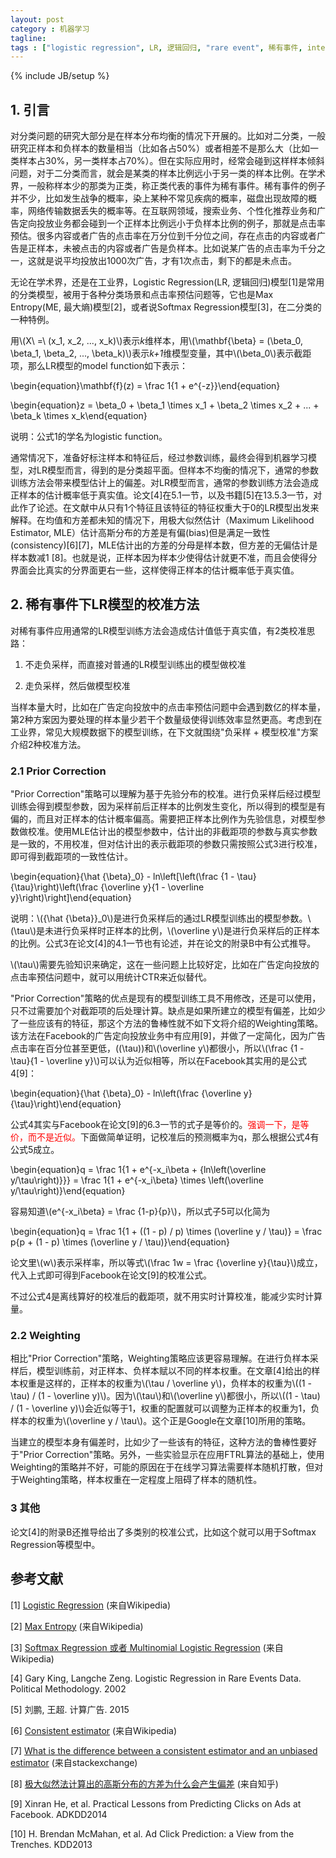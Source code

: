 ```yaml
---
layout: post
category : 机器学习
tagline: 
tags : ["logistic regression", LR, 逻辑回归, "rare event", 稀有事件, intercept, 截距]
---
```

{% include JB/setup %}

## 1. 引言

对分类问题的研究大部分是在样本分布均衡的情况下开展的。比如对二分类，一般研究正样本和负样本的数量相当（比如各占50%）或者相差不是那么大（比如一类样本占30%，另一类样本占70%）。但在实际应用时，经常会碰到这样样本倾斜问题，对于二分类而言，就会是某类的样本比例远小于另一类的样本比例。在学术界，一般称样本少的那类为正类，称正类代表的事件为稀有事件。稀有事件的例子并不少，比如发生战争的概率，染上某种不常见疾病的概率，磁盘出现故障的概率，网络传输数据丢失的概率等。在互联网领域，搜索业务、个性化推荐业务和广告定向投放业务都会碰到一个正样本比例远小于负样本比例的例子，那就是点击率预估。很多内容或者广告的点击率在万分位到千分位之间，存在点击的内容或者广告是正样本，未被点击的内容或者广告是负样本。比如说某广告的点击率为千分之一，这就是说平均投放出1000次广告，才有1次点击，剩下的都是未点击。

无论在学术界，还是在工业界，Logistic Regression(LR, 逻辑回归)模型[1]是常用的分类模型，被用于各种分类场景和点击率预估问题等，它也是Max Entropy(ME, 最大熵)模型[2]，或者说Softmax Regression模型[3]，在二分类的一种特例。

用\\(X\ =\ (x_1, x_2, ..., x_k)\\)表示*k*维样本，用\\(\mathbf{\beta} = (\beta_0, \beta_1, \beta_2, ..., \beta_k)\\)表示*k+1*维模型变量，其中\\(\beta_0\\)表示截距项，那么LR模型的model function如下表示：

\begin{equation}\mathbf{f}(z) = \frac 1{1 + e^{-z}}\end{equation}

\begin{equation}z = \beta_0 + \beta_1 \times x_1 +  \beta_2 \times x_2 + ... +  \beta_k \times x_k\end{equation}

说明：公式1的学名为logistic function。

通常情况下，准备好标注样本和特征后，经过参数训练，最终会得到机器学习模型，对LR模型而言，得到的是分类超平面。但样本不均衡的情况下，通常的参数训练方法会带来模型估计上的偏差。对LR模型而言，通常的参数训练方法会造成正样本的估计概率低于真实值。论文[4]在5.1一节，以及书籍[5]在13.5.3一节，对此作了论述。在文献中从只有1个特征且该特征的特征权重大于0的LR模型出发来解释。在均值和方差都未知的情况下，用极大似然估计（Maximum Likelihood Estimator, MLE）估计高斯分布的方差是有偏(bias)但是满足一致性(consistency)[6][7]，MLE估计出的方差的分母是样本数，但方差的无偏估计是样本数减1 [8]。也就是说，正样本因为样本少使得估计就更不准，而且会使得分界面会比真实的分界面更右一些，这样使得正样本的估计概率低于真实值。

## 2. 稀有事件下LR模型的校准方法

对稀有事件应用通常的LR模型训练方法会造成估计值低于真实值，有2类校准思路：

1. 不走负采样，而直接对普通的LR模型训练出的模型做校准

2. 走负采样，然后做模型校准

当样本量大时，比如在广告定向投放中的点击率预估问题中会遇到数亿的样本量，第2种方案因为要处理的样本量少若干个数量级使得训练效率显然更高。考虑到在工业界，常见大规模数据下的模型训练，在下文就围绕"负采样 + 模型校准"方案介绍2种校准方法。

### 2.1 Prior Correction

"Prior Correction"策略可以理解为基于先验分布的校准。进行负采样后经过模型训练会得到模型参数，因为采样前后正样本的比例发生变化，所以得到的模型是有偏的，而且对正样本的估计概率偏高。需要把正样本比例作为先验信息，对模型参数做校准。使用MLE估计出的模型参数中，估计出的非截距项的参数与真实参数是一致的，不用校准，但对估计出的表示截距项的参数只需按照公式3进行校准，即可得到截距项的一致性估计。

\begin{equation}{\hat {\beta}_0} - ln\left[\left(\frac {1 - \tau}{\tau}\right)\left(\frac {\overline y}{1 - \overline y}\right)\right]\end{equation}

说明：\\({\hat {\beta}}_0\\)是进行负采样后的通过LR模型训练出的模型参数。\\(\tau\\)是未进行负采样时正样本的比例，\\(\overline y\\)是进行负采样后的正样本的比例。公式3在论文[4]的4.1一节也有论述，并在论文的附录B中有公式推导。

\\(\tau\\)需要先验知识来确定，这在一些问题上比较好定，比如在广告定向投放的点击率预估问题中，就可以用统计CTR来近似替代。

"Prior Correction"策略的优点是现有的模型训练工具不用修改，还是可以使用，只不过需要加个对截距项的后处理计算。缺点是如果所建立的模型有偏差，比如少了一些应该有的特征，那这个方法的鲁棒性就不如下文将介绍的Weighting策略。该方法在Facebook的广告定向投放业务中有应用[9]，并做了一定简化，因为广告点击率在百分位甚至更低，\((\tau\))和\\(\overline y\\)都很小，所以\\(\frac {1 - \tau}{1 - \overline y}\\)可以认为近似相等，所以在Facebook其实用的是公式4[9]：

\begin{equation}{\hat {\beta}_0} - ln\left(\frac {\overline y}{\tau}\right)\end{equation}

公式4其实与Facebook在论文[9]的6.3一节的式子是等价的。<font color='red'>强调一下，是等价，而不是近似。</font>下面做简单证明，记校准后的预测概率为q，那么根据公式4有公式5成立。

\begin{equation}q = \frac 1{1 + e^{-x_i\beta + {ln\left(\overline y/\tau\right)}}} = \frac 1{1 + e^{-x_i\beta} \times \left(\overline y/\tau\right)}\end{equation}

容易知道\\(e^{-x_i\beta} = \frac {1-p}{p}\\)，所以式子5可以化简为

\begin{equation}q = \frac 1{1 + ((1 - p) / p) \times (\overline y / \tau)} = \frac p{p + (1 - p) \times (\overline y / \tau)}\end{equation}

论文里\\(w\\)表示采样率，所以等式\\(\frac 1w = \frac {\overline y}{\tau}\\)成立，代入上式即可得到Facebook在论文[9]的校准公式。

不过公式4是离线算好的校准后的截距项，就不用实时计算校准，能减少实时计算量。

### 2.2 Weighting

相比"Prior Correction"策略，Weighting策略应该更容易理解。在进行负样本采样后，模型训练前，对正样本、负样本赋以不同的样本权重。在文章[4]给出的样本权重是这样的，正样本的权重为\\(\tau / \overline y\\)，负样本的权重为\\((1 - \tau) / (1 - \overline y)\\)。因为\\(\tau\\)和\\(\overline y\\)都很小，所以\\((1 - \tau) / (1 - \overline y)\\)会近似等于1，权重的配置就可以调整为正样本的权重为1，负样本的权重为\\(\overline y / \tau\\)。这个正是Google在文章[10]所用的策略。

当建立的模型本身有偏差时，比如少了一些该有的特征，这种方法的鲁棒性要好于"Prior Correction"策略。另外，一些实验显示在应用FTRL算法的基础上，使用Weighting的策略并不好，可能的原因在于在线学习算法需要样本随机打散，但对于Weighting策略，样本权重在一定程度上阻碍了样本的随机性。

### 3 其他

论文[4]的附录B还推导给出了多类别的校准公式，比如这个就可以用于Softmax Regression等模型中。

## 参考文献

[1] [Logistic Regression](https://en.wikipedia.org/wiki/Logistic_regression) (来自Wikipedia)

[2] [Max Entropy](https://en.wikipedia.org/wiki/Maximum_entropy_probability_distribution) (来自Wikipedia)

[3] [Softmax Regression 或者 Multinomial Logistic Regression](https://en.wikipedia.org/wiki/Multinomial_logistic_regression) (来自Wikipedia)

[4] Gary King, Langche Zeng. Logistic Regression in Rare Events Data. Political Methodology. 2002

[5] 刘鹏, 王超. 计算广告. 2015

[6] [Consistent estimator](https://en.wikipedia.org/wiki/Consistent_estimator) (来自Wikipedia)

[7] [What is the difference between a consistent estimator and an unbiased estimator](http://stats.stackexchange.com/questions/31036/what-is-the-difference-between-a-consistent-estimator-and-an-unbiased-estimator) (来自stackexchange)

[8] [极大似然法计算出的高斯分布的方差为什么会产生偏差](https://www.zhihu.com/question/28751472) (来自知乎)

[9] Xinran He, et al. Practical Lessons from Predicting Clicks on Ads at Facebook. ADKDD2014

[10] H. Brendan McMahan, et al. Ad Click Prediction: a View from the Trenches. KDD2013

